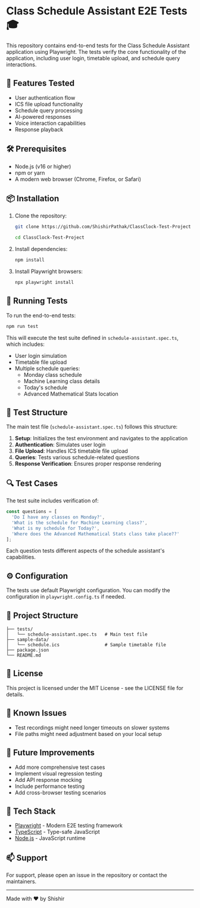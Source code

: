 # Class Schedule Assistant E2E Tests 🎓

This repository contains end-to-end tests for the Class Schedule Assistant application using Playwright. The tests verify the core functionality of the application, including user login, timetable upload, and schedule query interactions.

## 🚀 Features Tested

- User authentication flow
- ICS file upload functionality
- Schedule query processing
- AI-powered responses
- Voice interaction capabilities
- Response playback

## 🛠️ Prerequisites

- Node.js (v16 or higher)
- npm or yarn
- A modern web browser (Chrome, Firefox, or Safari)

## 📦 Installation

1. Clone the repository:
   ```bash
   git clone https://github.com/ShishirPathak/ClassClock-Test-Project

   cd ClassClock-Test-Project
   ```

2. Install dependencies:
   ```bash
   npm install
   ```

3. Install Playwright browsers:
   ```bash
   npx playwright install
   ```

## 🧪 Running Tests

To run the end-to-end tests:

```bash
npm run test
```

This will execute the test suite defined in `schedule-assistant.spec.ts`, which includes:
- User login simulation
- Timetable file upload
- Multiple schedule queries:
  - Monday class schedule
  - Machine Learning class details
  - Today's schedule
  - Advanced Mathematical Stats location

## 📝 Test Structure

The main test file (`schedule-assistant.spec.ts`) follows this structure:

1. **Setup**: Initializes the test environment and navigates to the application
2. **Authentication**: Simulates user login
3. **File Upload**: Handles ICS timetable file upload
4. **Queries**: Tests various schedule-related questions
5. **Response Verification**: Ensures proper response rendering

## 🔍 Test Cases

The test suite includes verification of:

```typescript
const questions = [
  'Do I have any classes on Monday?',
  'What is the schedule for Machine Learning class?',
  'What is my schedule for Today?',
  'Where does the Advanced Mathematical Stats class take place??'
];
```

Each question tests different aspects of the schedule assistant's capabilities.

## ⚙️ Configuration

The tests use default Playwright configuration. You can modify the configuration in `playwright.config.ts` if needed.

## 📁 Project Structure

```
├── tests/
│   └── schedule-assistant.spec.ts   # Main test file
├── sample-data/
│   └── schedule.ics                 # Sample timetable file
├── package.json
└── README.md
```


## 📄 License

This project is licensed under the MIT License - see the LICENSE file for details.

## 🐛 Known Issues

- Test recordings might need longer timeouts on slower systems
- File paths might need adjustment based on your local setup

## 🔮 Future Improvements

- Add more comprehensive test cases
- Implement visual regression testing
- Add API response mocking
- Include performance testing
- Add cross-browser testing scenarios

## 🤖 Tech Stack

- [Playwright](https://playwright.dev/) - Modern E2E testing framework
- [TypeScript](https://www.typescriptlang.org/) - Type-safe JavaScript
- [Node.js](https://nodejs.org/) - JavaScript runtime

## 📫 Support

For support, please open an issue in the repository or contact the maintainers.

---
Made with ❤️ by Shishir